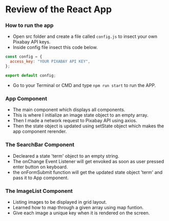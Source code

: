 # Review of the React App

### How to run the app

- Open src folder and create a file called `config.js` to insect your own Pixabay API keys.
- Inside config file insect this code below.

```js
const config = {
  access_key: "YOUR PIXABAY API KEY",
};

export default config;
```

- Go to your Terminal or CMD and type `npm run start` to run the APP.

### App Component

- The main component which displays all components.
- This is where I initialize an image state object to an empty array.
- Then I made a network request to Pixabay API using axios.
- Then the state object is updated using setState object which makes the app component rerender.

### The SearchBar Component

- Decleared a state 'term' object to an empty string.
- The onChange Event Listener will get envoked as soon as user pressed enter button on keyboard.
- the onFormSubmit function will get the updated state object 'term' and pass it to App component.

### The ImageList Component

- Listing images to be displayed in grid layout.
- Learned how to map through a given array using map funtion.
- Give each image a unique key when it is rendered on the screen.

```

```
